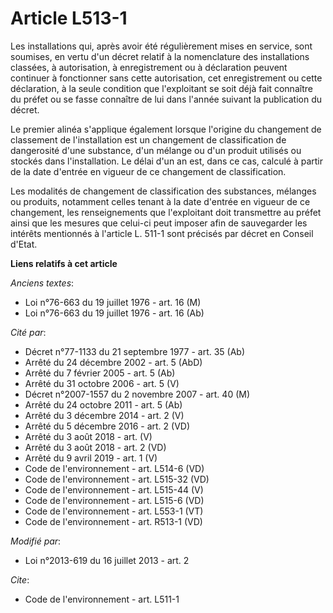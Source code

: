 # Article L513-1

Les installations qui, après avoir été régulièrement mises en service, sont soumises, en vertu d'un décret relatif à la
nomenclature des installations classées, à autorisation, à enregistrement ou à déclaration peuvent continuer à fonctionner
sans cette autorisation, cet enregistrement ou cette déclaration, à la seule condition que l'exploitant se soit déjà fait
connaître du préfet ou se fasse connaître de lui dans l'année suivant la publication du décret.

Le premier alinéa s'applique également lorsque l'origine du changement de classement de l'installation est un changement de
classification de dangerosité d'une substance, d'un mélange ou d'un produit utilisés ou stockés dans l'installation. Le délai
d'un an est, dans ce cas, calculé à partir de la date d'entrée en vigueur de ce changement de classification. 

Les modalités de changement de classification des substances, mélanges ou produits, notamment celles tenant à la date
d'entrée en vigueur de ce changement, les renseignements que l'exploitant doit transmettre au préfet ainsi que les mesures
que celui-ci peut imposer afin de sauvegarder les intérêts mentionnés à l'article L. 511-1 sont précisés par décret en
Conseil d'Etat.

**Liens relatifs à cet article**

_Anciens textes_:

  - Loi n°76-663 du 19 juillet 1976 - art. 16 (M)
  - Loi n°76-663 du 19 juillet 1976 - art. 16 (Ab)

_Cité par_:

  - Décret n°77-1133 du 21 septembre 1977 - art. 35 (Ab)
  - Arrêté du 24 décembre 2002 - art. 5 (AbD)
  - Arrêté du 7 février 2005 - art. 5 (Ab)
  - Arrêté du 31 octobre 2006 - art. 5 (V)
  - Décret n°2007-1557 du 2 novembre 2007 - art. 40 (M)
  - Arrêté du 24 octobre 2011 - art. 5 (Ab)
  - Arrêté du 3 décembre 2014 - art. 2 (V)
  - Arrêté du 5 décembre 2016 - art. 2 (VD)
  - Arrêté du 3 août 2018 - art. (V)
  - Arrêté du 3 août 2018 - art. 2 (VD)
  - Arrêté du 9 avril 2019 - art. 1 (V)
  - Code de l'environnement - art. L514-6 (VD)
  - Code de l'environnement - art. L515-32 (VD)
  - Code de l'environnement - art. L515-44 (V)
  - Code de l'environnement - art. L515-6 (VD)
  - Code de l'environnement - art. L553-1 (VT)
  - Code de l'environnement - art. R513-1 (VD)

_Modifié par_:

  - Loi n°2013-619 du 16 juillet 2013 - art. 2

_Cite_:

  - Code de l'environnement - art. L511-1
